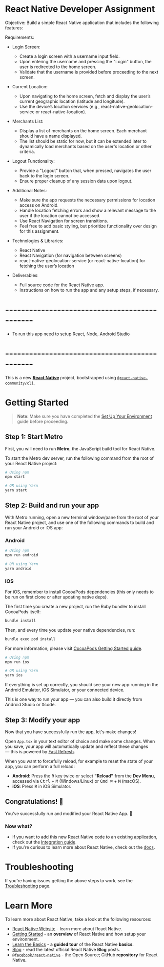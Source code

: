 # React Native Developer Assignment

Objective: Build a simple React Native application that includes the following features:

Requirements:
- Login Screen:
    - Create a login screen with a username input field.
    - Upon entering the username and pressing the "Login" button, the user is redirected to the home screen.
    - Validate that the username is provided before proceeding to the next screen.

- Current Location:
    - Upon navigating to the home screen, fetch and display the user’s current geographic location (latitude and longitude).
    - Use the device’s location services (e.g., react-native-geolocation-service or react-native-location).

- Merchants List:
    - Display a list of merchants on the home screen. Each merchant should have a name displayed.
    - The list should be static for now, but it can be extended later to dynamically load merchants based on the user's location or other criteria.

- Logout Functionality:
    - Provide a "Logout" button that, when pressed, navigates the user back to the login screen.
    - Ensure proper cleanup of any session data upon logout.

- Additional Notes:
    - Make sure the app requests the necessary permissions for location access on Android.
    - Handle location fetching errors and show a relevant message to the user if the location cannot be accessed.
    - Use React Navigation for screen transitions.
    - Feel free to add basic styling, but prioritize functionality over design for this assignment.

- Technologies & Libraries:
    - React Native
    - React Navigation (for navigation between screens)
    - react-native-geolocation-service (or react-native-location) for fetching the user’s location

- Deliverables:
    - Full source code for the React Native app.
    - Instructions on how to run the app and any setup steps, if necessary.


# --------------------------------------------- 
- To run this app need to setup React, Node, Android Studio

# --------------------------------------------- 

This is a new [**React Native**](https://reactnative.dev) project, bootstrapped using [`@react-native-community/cli`](https://github.com/react-native-community/cli).

# Getting Started

> **Note**: Make sure you have completed the [Set Up Your Environment](https://reactnative.dev/docs/set-up-your-environment) guide before proceeding.

## Step 1: Start Metro

First, you will need to run **Metro**, the JavaScript build tool for React Native.

To start the Metro dev server, run the following command from the root of your React Native project:

```sh
# Using npm
npm start

# OR using Yarn
yarn start
```

## Step 2: Build and run your app

With Metro running, open a new terminal window/pane from the root of your React Native project, and use one of the following commands to build and run your Android or iOS app:

### Android

```sh
# Using npm
npm run android

# OR using Yarn
yarn android
```

### iOS

For iOS, remember to install CocoaPods dependencies (this only needs to be run on first clone or after updating native deps).

The first time you create a new project, run the Ruby bundler to install CocoaPods itself:

```sh
bundle install
```

Then, and every time you update your native dependencies, run:

```sh
bundle exec pod install
```

For more information, please visit [CocoaPods Getting Started guide](https://guides.cocoapods.org/using/getting-started.html).

```sh
# Using npm
npm run ios

# OR using Yarn
yarn ios
```

If everything is set up correctly, you should see your new app running in the Android Emulator, iOS Simulator, or your connected device.

This is one way to run your app — you can also build it directly from Android Studio or Xcode.

## Step 3: Modify your app

Now that you have successfully run the app, let's make changes!

Open `App.tsx` in your text editor of choice and make some changes. When you save, your app will automatically update and reflect these changes — this is powered by [Fast Refresh](https://reactnative.dev/docs/fast-refresh).

When you want to forcefully reload, for example to reset the state of your app, you can perform a full reload:

- **Android**: Press the <kbd>R</kbd> key twice or select **"Reload"** from the **Dev Menu**, accessed via <kbd>Ctrl</kbd> + <kbd>M</kbd> (Windows/Linux) or <kbd>Cmd ⌘</kbd> + <kbd>M</kbd> (macOS).
- **iOS**: Press <kbd>R</kbd> in iOS Simulator.

## Congratulations! :tada:

You've successfully run and modified your React Native App. :partying_face:

### Now what?

- If you want to add this new React Native code to an existing application, check out the [Integration guide](https://reactnative.dev/docs/integration-with-existing-apps).
- If you're curious to learn more about React Native, check out the [docs](https://reactnative.dev/docs/getting-started).

# Troubleshooting

If you're having issues getting the above steps to work, see the [Troubleshooting](https://reactnative.dev/docs/troubleshooting) page.

# Learn More

To learn more about React Native, take a look at the following resources:

- [React Native Website](https://reactnative.dev) - learn more about React Native.
- [Getting Started](https://reactnative.dev/docs/environment-setup) - an **overview** of React Native and how setup your environment.
- [Learn the Basics](https://reactnative.dev/docs/getting-started) - a **guided tour** of the React Native **basics**.
- [Blog](https://reactnative.dev/blog) - read the latest official React Native **Blog** posts.
- [`@facebook/react-native`](https://github.com/facebook/react-native) - the Open Source; GitHub **repository** for React Native.
